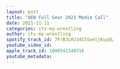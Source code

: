 ```yaml
---
layout: post
title: "AEW Full Gear 2021 Media Call"
date: 2021-11-11
categories: its-my-wrestling
author: its-my-wrestling
spotify_track_id: 7FrBJLMJ34CSSwnljKuyOL
youtube_video_id: 
apple_track_id: 1000541540716
youtube_metadata: 
---
```

